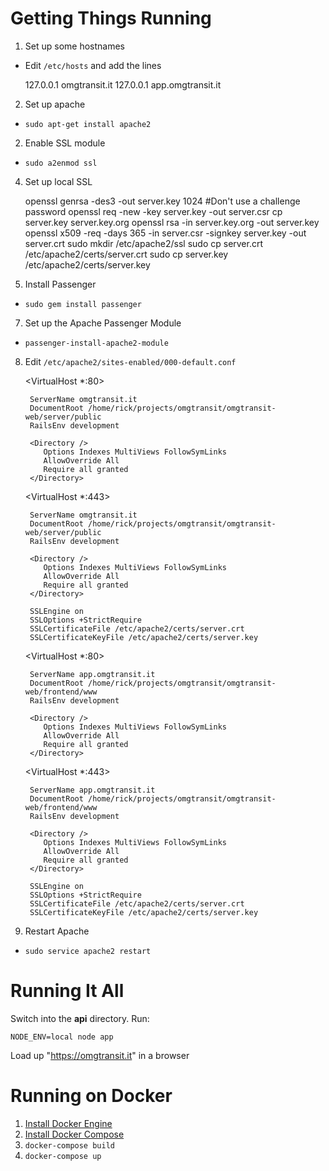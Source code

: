 Getting Things Running
======================

1. Set up some hostnames
  * Edit `/etc/hosts` and add the lines

    127.0.0.1 omgtransit.it
    127.0.0.1 app.omgtransit.it

2. Set up apache
  * `sudo apt-get install apache2`
2. Enable SSL module
  * `sudo a2enmod ssl`
4. Set up local SSL

    openssl genrsa -des3 -out server.key 1024
    #Don't use a challenge password
    openssl req -new -key server.key -out server.csr
    cp server.key server.key.org
    openssl rsa -in server.key.org -out server.key
    openssl x509 -req -days 365 -in server.csr -signkey server.key -out server.crt
    sudo mkdir /etc/apache2/ssl
    sudo cp server.crt /etc/apache2/certs/server.crt
    sudo cp server.key /etc/apache2/certs/server.key

6. Install Passenger
  * `sudo gem install passenger`
7. Set up the Apache Passenger Module
  * `passenger-install-apache2-module`
8. Edit `/etc/apache2/sites-enabled/000-default.conf`

    <VirtualHost *:80>

        ServerName omgtransit.it
        DocumentRoot /home/rick/projects/omgtransit/omgtransit-web/server/public
        RailsEnv development

        <Directory />
           Options Indexes MultiViews FollowSymLinks
           AllowOverride All
           Require all granted
        </Directory>
    </VirtualHost>

    <VirtualHost *:443>

        ServerName omgtransit.it
        DocumentRoot /home/rick/projects/omgtransit/omgtransit-web/server/public
        RailsEnv development

        <Directory />
           Options Indexes MultiViews FollowSymLinks
           AllowOverride All
           Require all granted
        </Directory>

        SSLEngine on 
        SSLOptions +StrictRequire 
        SSLCertificateFile /etc/apache2/certs/server.crt
        SSLCertificateKeyFile /etc/apache2/certs/server.key
    </VirtualHost>

    <VirtualHost *:80>

        ServerName app.omgtransit.it
        DocumentRoot /home/rick/projects/omgtransit/omgtransit-web/frontend/www
        RailsEnv development

        <Directory />
           Options Indexes MultiViews FollowSymLinks
           AllowOverride All
           Require all granted
        </Directory>
    </VirtualHost>

    <VirtualHost *:443>

        ServerName app.omgtransit.it
        DocumentRoot /home/rick/projects/omgtransit/omgtransit-web/frontend/www
        RailsEnv development

        <Directory />
           Options Indexes MultiViews FollowSymLinks
           AllowOverride All
           Require all granted
        </Directory>

        SSLEngine on 
        SSLOptions +StrictRequire 
        SSLCertificateFile /etc/apache2/certs/server.crt
        SSLCertificateKeyFile /etc/apache2/certs/server.key
    </VirtualHost>

9. Restart Apache
  * `sudo service apache2 restart`

Running It All
==============
Switch into the **api** directory. Run:

    NODE_ENV=local node app

Load up "https://omgtransit.it" in a browser

Running on Docker
=================

1. [Install Docker Engine](https://docs.docker.com/engine/installation/)
2. [Install Docker Compose](https://docs.docker.com/compose/install/)
3. `docker-compose build`
4. `docker-compose up`
